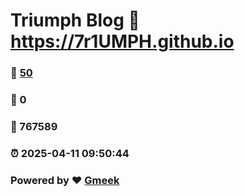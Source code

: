 # Triumph Blog :link: https://7r1UMPH.github.io 
### :page_facing_up: [50](https://7r1UMPH.github.io/tag.html) 
### :speech_balloon: 0 
### :hibiscus: 767589 
### :alarm_clock: 2025-04-11 09:50:44 
### Powered by :heart: [Gmeek](https://github.com/Meekdai/Gmeek)
